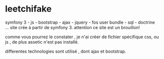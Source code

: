 # leetchifake
symfony 3 - js - bootstrap - ajax - jquery - fos user bundle - sql - doctrine ...
site crée à partir de symfony 3. attention ce site est un brouillon!

comme vous pourrez le constater , je n'ai créer de fichier spécifique css, ou js , de plus assetic n'est pas installé.

differentes technologies sont utilisé  , dont ajax et  bootstrap. 

